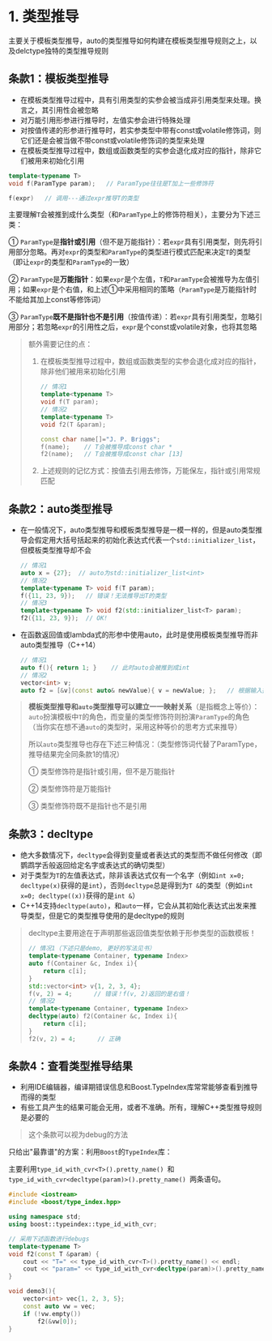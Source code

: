 # 1. 类型推导

主要关于模板类型推导，auto的类型推导如何构建在模板类型推导规则之上，以及delctype独特的类型推导规则

## 条款1：模板类型推导

- 在模板类型推导过程中，具有引用类型的实参会被当成非引用类型来处理。换言之，其引用性会被忽略
- 对万能引用形参进行推导时，左值实参会进行特殊处理
- 对按值传递的形参进行推导时，若实参类型中带有const或volatile修饰词，则它们还是会被当做不带const或volatile修饰词的类型来处理
- 在模板类型推导过程中，数组或函数类型的实参会退化成对应的指针，除非它们被用来初始化引用

```cpp
template<typename T>
void f(ParamType param);   // ParamType往往是T加上一些修饰符

f(expr)   // 调用---通过expr推导T的类型
```

主要理解`T`会被推到成什么类型（和`ParamType`上的修饰符相关），主要分为下述三类：

① `ParamType`是**指针或引用**（但不是万能指针）：若`expr`具有引用类型，则先将引用部分忽略。再对`expr`的类型和`ParamType`的类型进行模式匹配来决定`T`的类型（即让`expr`的类型和`ParamType`的一致）

② `ParamType`是**万能指针**：如果`expr`是个左值，`T`和`ParamType`会被推导为左值引用；如果`expr`是个右值，和上述①中采用相同的策略（`ParamType`是万能指针时不能给其加上const等修饰词）

③ `ParamType`**既不是指针也不是引用**（按值传递）：若`expr`具有引用类型，忽略引用部分；若忽略`expr`的引用性之后，`expr`是个const或volatile对象，也将其忽略

> 额外需要记住的点：
>
> 1. 在模板类型推导过程中，数组或函数类型的实参会退化成对应的指针，除非他们被用来初始化引用
>
>    ```cpp
>    // 情况1
>    template<typename T>
>    void f(T param);
>    // 情况2
>    template<typename T>
>    void f2(T &param);
>
>    const char name[]="J. P. Briggs";
>    f(name);    // T会被推导成const char *
>    f2(name);   // T会被推导成const char [13]
>    ```
>
> 2. 上述规则的记忆方式：按值去引用去修饰，万能保左，指针或引用常规匹配

## 条款2：auto类型推导

- 在一般情况下，auto类型推导和模板类型推导是一模一样的，但是auto类型推导会假定用大括号括起来的初始化表达式代表一个`std::initializer_list`，但模板类型推导却不会

  ```cpp
  // 情况1
  auto x = {27};  // auto为std::initializer_list<int>
  // 情况2
  template<typename T> void f(T param);
  f({11, 23, 9});   // 错误！无法推导出T的类型
  // 情况3
  template<typename T> void f2(std::initializer_list<T> param);
  f2({11, 23, 9});  // OK!
  ```

- 在函数返回值或lambda式的形参中使用auto，此时是使用模板类型推导而非auto类型推导（C++14）

  ```cpp
  // 情况1
  auto f(){ return 1; }    // 此时auto会被推到成int
  // 情况2
  vector<int> v;
  auto f2 = [&v](const auto& newValue){ v = newValue; };   // 根据输入推导auto
  ```

> **模板类型推导和`auto`类型推导可以建立一一映射关系**（是指概念上等价）：`auto`扮演模板中`T`的角色，而变量的类型修饰符则扮演`ParamType`的角色（当你实在想不通`auto`的类型时，采用这种等价的思考方式来推导）
>
> 所以`auto`类型推导也存在下述三种情况：（类型修饰词代替了ParamType，推导结果完全同条款1的情况）
>
> ① 类型修饰符是指针或引用，但不是万能指针
>
> ② 类型修饰符是万能指针
>
> ③ 类型修饰符既不是指针也不是引用

## 条款3：decltype

- 绝大多数情况下，`decltype`会得到变量或者表达式的类型而不做任何修改（即鹦鹉学舌般返回给定名字或表达式的确切类型）
- 对于类型为`T`的左值表达式，除非该表达式仅有一个名字（例如`int x=0; decltype(x)`获得的是`int`），否则`decltype`总是得到为`T &`的类型（例如`int x=0; decltype((x))`获得的是`int &`）
- C++14支持`decltype(auto)`，和`auto`一样，它会从其初始化表达式出发来推导类型，但是它的类型推导使用的是decltype的规则

> decltype主要用途在于声明那些返回值类型依赖于形参类型的函数模板！
>
> ```cpp
> // 情况1（下述只是demo, 更好的写法见书）
> template<typename Container, typename Index>
> auto f(Container &c, Index i){
>     return c[i];
> }
> std::vector<int> v{1, 2, 3, 4};
> f(v, 2) = 4;      // 错误！f(v, 2)返回的是右值！
> // 情况2
> template<typename Container, typename Index>
> decltype(auto) f2(Container &c, Index i){
>     return c[i];
> }
> f2(v, 2) = 4;      // 正确
> ```

## 条款4：查看类型推导结果

- 利用IDE编辑器，编译期错误信息和Boost.TypeIndex库常常能够查看到推导而得的类型
- 有些工具产生的结果可能会无用，或者不准确。所有，理解C++类型推导规则是必要的

> 这个条款可以视为debug的方法

只给出"最靠谱"的方案：利用`Boost`的`TypeIndex`库：

主要利用`type_id_with_cvr<T>().pretty_name() `和`type_id_with_cvr<decltype(param)>().pretty_name() `两条语句。

```cpp
#include <iostream>
#include <boost/type_index.hpp>

using namespace std;
using boost::typeindex::type_id_with_cvr;

// 采用下述函数进行debugs
template<typename T>
void f2(const T &param) {
    cout << "T=" << type_id_with_cvr<T>().pretty_name() << endl;
    cout << "param=" << type_id_with_cvr<decltype(param)>().pretty_name() << endl;
}

void demo3(){
    vector<int> vec{1, 2, 3, 5};
    const auto vw = vec;
    if (!vw.empty())
        f2(&vw[0]);
}
```

